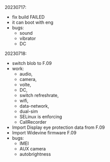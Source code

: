 20230717:
 - fix build FAILED
 - it can boot with eng
 - bugs:
   - sound
   - vibrator
   - DC
 
 20230718:
 - switch blob to F.09
 - work: 
   - audio, 
   - camera, 
   - volte, 
   - DC, 
   - switch refreshrate, 
   - wifi, 
   - data-network, 
   - dual-sim
   - SELinux is enforcing
   - CallRecorder
 - Import Display eye protection data from F.09
 - Import Widevine firmware F.09
 - bugs:
   - IMEI
   - AUX camera
   - autobrightness